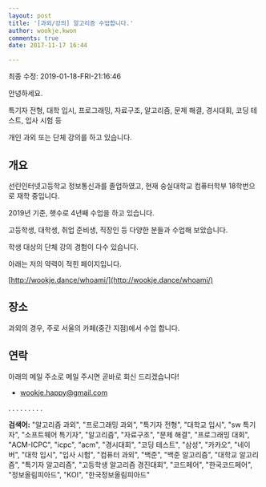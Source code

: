 ```yaml
---
layout: post
title: '[과외/강의] 알고리즘 수업합니다.'
author: wookje.kwon
comments: true
date: 2017-11-17 16:44

---
```


최종 수정: 2019-01-18-FRI-21:16:46

안녕하세요.

특기자 전형, 대학 입시, 프로그래밍, 자료구조, 알고리즘, 문제 해결, 경시대회, 코딩 테스트, 입사 시험 등

개인 과외 또는 단체 강의를 하고 있습니다.

## 개요

선린인터넷고등학교 정보통신과를 졸업하였고, 현재 숭실대학교 컴퓨터학부 18학번으로 재학 중입니다.

2019년 기준, 햇수로 4년째 수업을 하고 있습니다.

고등학생, 대학생, 취업 준비생, 직장인 등 다양한 분들과 수업해 보았습니다.

학생 대상의 단체 강의 경험이 다수 있습니다.

아래는 저의 약력이 적힌 페이지입니다.

[http://wookje.dance/whoami/](http://wookje.dance/whoami/)

## 장소

과외의 경우, 주로 서울의 카페(중간 지점)에서 수업 합니다.

## 연락

아래의 메일 주소로 메일 주시면 곧바로 회신 드리겠습니다!

* [wookje.happy@gmail.com](wookje.happy@gmail.com)
  
.
.
.
.
.
.
.
.
.
  
**검색어:** "알고리즘 과외", "프로그래밍 과외", "특기자 전형", "대학교 입시", "sw 특기자", "소프트웨어 특기자", "알고리즘", "자료구조", "문제 해결", "프로그래밍 대회", "ACM-ICPC", "icpc", "acm", "경시대회", "코딩 테스트", "삼성", "카카오", "네이버", "대학 입시", "입사 시험", "컴퓨터 과외", "백준", "백준 알고리즘", "대학교 알고리즘", "특기자 알고리즘", "고등학생 알고리즘 경진대회", "코드페어", "한국코드페어", "정보올림피아드", "KOI", "한국정보올림피아드"